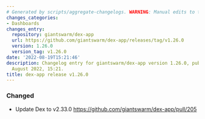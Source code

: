 ```yaml
---
# Generated by scripts/aggregate-changelogs. WARNING: Manual edits to this files will be overwritten.
changes_categories:
- Dashboards
changes_entry:
  repository: giantswarm/dex-app
  url: https://github.com/giantswarm/dex-app/releases/tag/v1.26.0
  version: 1.26.0
  version_tag: v1.26.0
date: '2022-08-19T15:21:46'
description: Changelog entry for giantswarm/dex-app version 1.26.0, published on 19
  August 2022, 15:21.
title: dex-app release v1.26.0
---
```


### Changed

* Update Dex to v2.33.0 https://github.com/giantswarm/dex-app/pull/205


